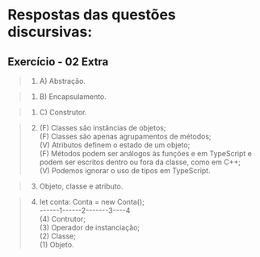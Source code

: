 # Respostas das questões discursivas:

## Exercício - 02 Extra

> 1. A) Abstração.<br>

> 1. B) Encapsulamento.<br>

> 1. C) Construtor.

> 2. (F) Classes são instâncias de objetos;<br>
>    (F) Classes são apenas agrupamentos de métodos;<br>
>    (V) Atributos definem o estado de um objeto;<br>
>    (F) Métodos podem ser análogos às funções e em TypeScript e podem ser escritos dentro ou fora da classe, como em C++;<br>
>    (V) Podemos ignorar o uso de tipos em TypeScript.

> 3. Objeto, classe e atributo.

> 4. let conta: Conta = new Conta();<br>
>    ------1------2-------3----4<br>
>    (4) Contrutor;<br>
>    (3) Operador de instanciação;<br>
>    (2) Classe;<br>
>    (1) Objeto.
